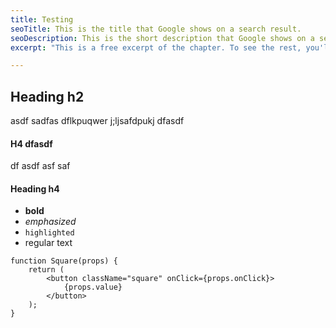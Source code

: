 ```yaml
---
title: Testing
seoTitle: This is the title that Google shows on a search result.
seoDescription: This is the short description that Google shows on a search result.
excerpt: "This is a free excerpt of the chapter. To see the rest, you'll have to buy the book."

---
```


## Heading h2

asdf sadfas dflkpuqwer j;ljsafdpukj dfasdf

#### H4 dfasdf

df asdf asf saf

#### Heading h4

- **bold**
- *emphasized*
- `highlighted`
- regular text


```
function Square(props) {
    return (
        <button className="square" onClick={props.onClick}>
            {props.value}
        </button>
    );
}
```
